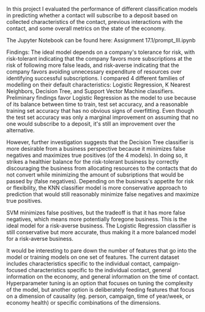 In this project I evaluated the performance of different classification models in predicting whether a contact will subscribe to a deposit based on collected characteristics of the contact, previous interactions with the contact, and some overall metrics on the state of the economy.

The Jupyter Notebook can be found here:  Assignment 17.1/prompt_III.ipynb

Findings: 
The ideal model depends on a company's tolerance for risk, with risk-tolerant indicating that the company favors more subscriptions at the risk of following more false leads, and risk-averse indicating that the company favors avoiding unnecessary expenditure of resources over identifying successful subscriptions.
I compared 4 different families of modelling on their default characteristics: Logistic Regression, K Nearest Neighbors, Decision Tree, and Support Vector Machine classifiers. Preliminary findings favor Logistic Regression as the model to use because of its balance between time to train, test set accuracy, and a reasonable training set accuracy that has no obvious signs of overfitting. Even though the test set accuracy was only a marginal improvement on assuming that no one would subscribe to a deposit, it's still an improvement over the alternative.

However, further investigation suggests that the Decision Tree classifier is more desirable from a business perspective because it minimizes false negatives and maximizes true positives (of the 4 models). In doing so, it strikes a healthier balance for the risk-tolerant business by correctly discouraging the business from allocating resources to the contacts that do not convert while minimizing the amount of subsriptions that would be passed by (false negatives). Depending on the business's appetite for risk or flexibility, the KNN classifier model is more conservative approach to prediction that would still reasonably minimize false negatives and maximize true positives.

SVM minimizes false positives, but the tradeoff is that it has more false negatives, which means more potentially foregone business. This is the ideal model for a risk-averse business. The Logistic Regression classifier is still conservative but more accurate, thus making it a more balanced model for a risk-averse business.

It would be interesting to pare down the number of features that go into the model or training models on one set of features. The current dataset includes characteristics specific to the individual contact, campaign-focused characteristics specific to the individual contact, general information on the economy, and general information on the time of contact. Hyperparameter tuning is an option that focuses on tuning the complexity of the model, but another option is deliberately feeding features that focus on a dimension of causality (eg. person, campaign, time of year/week, or economy health) or specific combinations of the dimensions.
